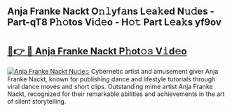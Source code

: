 ## Anja Franke Nackt O𝚗𝚕yf𝚊ns L𝚎a𝚔ed N𝚞𝚍es - Part-qT8 P𝚑𝚘tos Vi𝚍𝚎o - H𝚘𝚝 Part L𝚎a𝚔s yf9ov

# <h2><a href="http://kf8yjz.oniu.top/?m=Anja+Franke+Nackt">🔗👉 🔴 Anja Franke Nackt P𝚑ot𝚘𝚜 V𝚒d𝚎o</a></h2>

[![Anja Franke Nackt Nu𝚍e𝚜](https://i.imgur.com/0qMVB7G.gif)](http://kf8yjz.oniu.top/?m=Anja+Franke+Nackt)
Cybernetic artist and amusement giver Anja Franke Nackt, known for publishing dance and lifestyle tutorials through viral dance moves and short clips. Outstanding mime artist Anja Franke Nackt, recognized for their remarkable abilities and achievements in the art of silent storytelling.  
